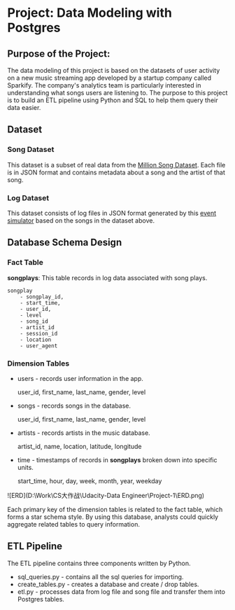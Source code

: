 # Project: Data Modeling with Postgres

## Purpose of the Project:

The data modeling of this project is based on the datasets of user activity on a new music streaming app developed by a startup company called Sparkify. The company's analytics team is particularly interested in understanding what songs users are listening to. The purpose to this project is to build an ETL pipeline using Python and SQL to help them query their data easier.



## Dataset

### Song Dataset

This dataset is a subset of real data from the [Million Song Dataset](https://labrosa.ee.columbia.edu/millionsong/). Each file is in JSON format and contains metadata about a song and the artist of that song.

### Log Dataset

This dataset consists of log files in JSON format generated by this [event simulator](https://github.com/Interana/eventsim) based on the songs in the dataset above. 



## Database Schema Design

### Fact Table

**songplays**: This table records in log data associated with song plays.

    songplay
        - songplay_id, 
        - start_time, 
        - user_id, 
        - level
        - song_id
        - artist_id
        - session_id
        - location
        - user_agent


### Dimension Tables

* users - records user information in the app.
  
    user_id, first_name, last_name, gender, level

* songs - records songs in the database.

    user_id, first_name, last_name, gender, level

* artists - records artists in the music database.

    artist_id, name, location, latitude, longitude

* time - timestamps of records in **songplays** broken down into specific units.

    start_time, hour, day, week, month, year, weekday

![ERD](D:\Work\CS大作战\Udacity-Data Engineer\Project-1\ERD.png)

Each primary key of the dimension tables is related to the fact table, which forms a star schema style. By using this database, analysts could quickly aggregate related tables to query information.



## ETL Pipeline

The ETL pipeline contains three components written by Python.

* sql_queries.py - contains all the sql queries for importing.
* create_tables.py - creates a database and create / drop tables.
* etl.py - processes data from log file and song file and transfer them into Postgres tables.